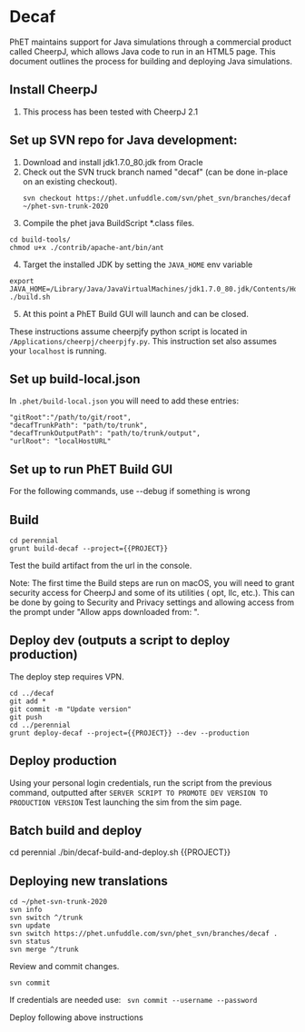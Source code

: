# Decaf

PhET maintains support for Java simulations through a commercial product called CheerpJ, which allows Java code to run
in an HTML5 page. This document outlines the process for building and deploying Java simulations.

## Install CheerpJ

1. This process has been tested with CheerpJ 2.1

## Set up SVN repo for Java development:

1. Download and install jdk1.7.0_80.jdk from Oracle
2. Check out the SVN truck branch named "decaf" (can be done in-place on an existing checkout).
    ```
    svn checkout https://phet.unfuddle.com/svn/phet_svn/branches/decaf ~/phet-svn-trunk-2020
    ```
3. Compile the phet java BuildScript *.class files.

```
cd build-tools/
chmod u+x ./contrib/apache-ant/bin/ant
```

4. Target the installed JDK by setting the `JAVA_HOME` env variable

```
export JAVA_HOME=/Library/Java/JavaVirtualMachines/jdk1.7.0_80.jdk/Contents/Home/
./build.sh
```

5. At this point a PhET Build GUI will launch and can be closed.

These instructions assume cheerpjfy python script is located in `/Applications/cheerpj/cheerpjfy.py`. This instruction
set also assumes your `localhost` is running.

## Set up build-local.json

In `.phet/build-local.json` you will need to add these entries:

```
"gitRoot":"/path/to/git/root",
"decafTrunkPath": "path/to/trunk",
"decafTrunkOutputPath": "path/to/trunk/output",
"urlRoot": "localHostURL"
```

## Set up to run PhET Build GUI

For the following commands, use --debug if something is wrong

## Build

```
cd perennial
grunt build-decaf --project={{PROJECT}}
```

Test the build artifact from the url in the console.

Note: The first time the Build steps are run on macOS, you will need to grant security access for CheerpJ and some of
its utilities ( opt, llc, etc.). This can be done by going to Security and Privacy settings and allowing access from the
prompt under "Allow apps downloaded from: ".

## Deploy dev (outputs a script to deploy production)

The deploy step requires VPN.

```
cd ../decaf
git add *
git commit -m "Update version"
git push
cd ../perennial
grunt deploy-decaf --project={{PROJECT}} --dev --production
```

## Deploy production

Using your personal login credentials, run the script from the previous command, outputted
after `SERVER SCRIPT TO PROMOTE DEV VERSION TO PRODUCTION VERSION`
Test launching the sim from the sim page.

## Batch build and deploy

cd perennial ./bin/decaf-build-and-deploy.sh {{PROJECT}}

## Deploying new translations

```
cd ~/phet-svn-trunk-2020
svn info
svn switch ^/trunk
svn update
svn switch https://phet.unfuddle.com/svn/phet_svn/branches/decaf .
svn status
svn merge ^/trunk
```

Review and commit changes.

```
svn commit
```

If credentials are needed use: ``` svn commit --username --password```

Deploy following above instructions

